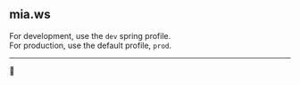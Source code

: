 ## mia.ws  

For development, use the `dev` spring profile.  
For production, use the default profile, `prod`.

---
💜